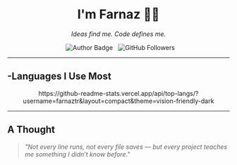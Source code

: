 <h1 align="center">I'm Farnaz 👩‍💻</h1>
<p align="center"><i>Ideas find me. Code defines me.</i></p>

<p align="center">
  <img src="https://img.shields.io/badge/Author-farnaztr-800000" alt="Author Badge" />
  <img src="https://img.shields.io/github/followers/farnaztr?style=social&label=Followers" alt="GitHub Followers" />
</p>


---

## -Languages I Use Most

<p align="center">
https://github-readme-stats.vercel.app/api/top-langs/?username=farnaztr&layout=compact&theme=vision-friendly-dark
</p>

---

## A Thought

> _"Not every line runs, not every file saves — but every project teaches me something I didn’t know before."_
